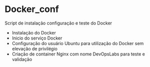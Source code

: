 # Docker_conf

Script de instalação configuração e teste do Docker

- Instalação do Docker
- Inicio do serviço Docker
- Configuração do usuário Ubuntu para utilização do Docker sem elevação de privilégio
- Criação de container Nginx com nome DevOpsLabs para teste e validação